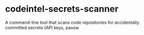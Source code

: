 # codeintel-secrets-scanner
A command-line tool that scans code repositories for accidentally committed secrets (API keys, passw
